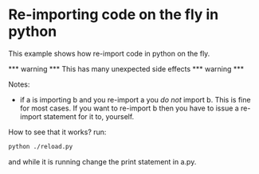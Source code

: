 # Re-importing code on the fly in python

This example shows how re-import code in python on the fly.

*** warning ***
This has many unexpected side effects
*** warning ***

Notes:
* if a is importing b and you re-import a you *do not* import b.
This is fine for most cases. If you want to re-import b then you
have to issue a re-import statement for it to, yourself.

How to see that it works?
run:

```bash
python ./reload.py
```

and while it is running change the print statement in a.py.
